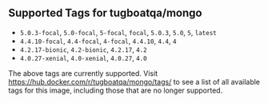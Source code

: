 ## Supported Tags for tugboatqa/mongo

* `5.0.3-focal`, `5.0-focal`, `5-focal`, `focal`, `5.0.3`, `5.0`, `5`, `latest`
* `4.4.10-focal`, `4.4-focal`, `4-focal`, `4.4.10`, `4.4`, `4`
* `4.2.17-bionic`, `4.2-bionic`, `4.2.17`, `4.2`
* `4.0.27-xenial`, `4.0-xenial`, `4.0.27`, `4.0`

The above tags are currently supported. Visit https://hub.docker.com/r/tugboatqa/mongo/tags/ to see a list of all available tags for this image, including those that are no longer supported.
